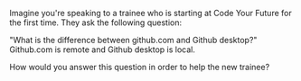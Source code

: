 Imagine you're speaking to a trainee who is starting at Code Your Future for the first time.
They ask the following question:

"What is the difference between github.com and Github desktop?"
Github.com is remote and Github desktop is local.

How would you answer this question in order to help the new trainee?
